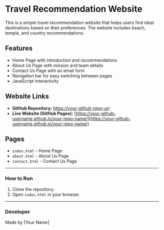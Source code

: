 # Travel Recommendation Website

This is a simple travel recommendation website that helps users find ideal destinations based on their preferences. The website includes beach, temple, and country recommendations.

## Features
- Home Page with introduction and recommendations
- About Us Page with mission and team details
- Contact Us Page with an email form
- Navigation bar for easy switching between pages
- JavaScript interactivity

## Website Links
- **GitHub Repository:** [https://your-github-repo-url](https://your-github-repo-url)
- **Live Website (GitHub Pages):** [https://your-github-username.github.io/your-repo-name/](https://your-github-username.github.io/your-repo-name/)

## Pages
- `index.html` - Home Page
- `about.html` - About Us Page
- `contact.html` - Contact Us Page

---

### How to Run
1. Clone the repository.
2. Open `index.html` in your browser.

---

### Developer
Made by [Your Name]
